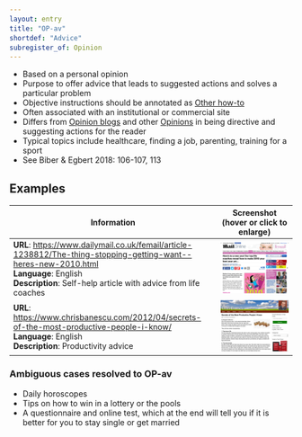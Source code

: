 ```yaml
---
layout: entry
title: "OP-av"
shortdef: "Advice"
subregister_of: Opinion
---
```


- Based on a personal opinion
- Purpose to offer advice that leads to suggested actions and solves a particular problem
- Objective instructions should be annotated as [Other how-to](HI-oh)
- Often associated with an institutional or commercial site
- Differs from [Opinion blogs](OP-ob) and other [Opinions](OP-oo) in being directive and suggesting actions for the reader
- Typical topics include healthcare, finding a job, parenting, training for a sport
- See Biber & Egbert 2018: 106-107, 113

<!-- details -->

## Examples

<!-- START GENERATED SCREENSHOT GALLERY -->
<!--     NOTE: this screenshot gallery is automatically generated.       -->
<!--     Please avoid modifying it manually: any changes will be         -->
<!--     overwritten the next time the generation script is run.         -->
<table class="website-examples">
  <thead>
    <tr>
      <th class="website-examples-col-1">Information</th>
      <th class="website-examples-col-2">Screenshot (hover or click to enlarge)</th>
    </tr>
  </thead>
  <tbody>
    <tr>
      <td>
        <div class="img-url"><b>URL</b>: <a href="https://www.dailymail.co.uk/femail/article-1238812/The-thing-stopping-getting-want--heres-new-2010.html">https://www.dailymail.co.uk/femail/article-1238812/The-thing-stopping-getting-want--heres-new-2010.html</a></div>
        <div class="img-info"><b>Language</b>: English</div>
        <div class="img-info"><b>Description</b>: Self-help article with advice from life coaches</div>
      </td>
      <td><a href="../static/screenshots/OP-av/www.dailymail.co.uk_femail_article-1238812_The-thing-stopping-getting-want--heres-new-2010.html--2048x1536.png"><img class="thumbnail" src="../static/screenshots/OP-av/www.dailymail.co.uk_femail_article-1238812_The-thing-stopping-getting-want--heres-new-2010.html--2048x1536.png" alt="screenshot of www.dailymail.co.uk_femail_article-1238812_The-thing-stopping-getting-want--heres-new-2010.html--2048x1536"></a></td>
    </tr>
    <tr>
      <td>
        <div class="img-url"><b>URL</b>: <a href="https://www.chrisbanescu.com/2012/04/secrets-of-the-most-productive-people-i-know/">https://www.chrisbanescu.com/2012/04/secrets-of-the-most-productive-people-i-know/</a></div>
        <div class="img-info"><b>Language</b>: English</div>
        <div class="img-info"><b>Description</b>: Productivity advice</div>
      </td>
      <td><a href="../static/screenshots/OP-av/www.chrisbanescu.com_2012_04_secrets-of-the-most-productive-people-i-know--2048x1536.png"><img class="thumbnail" src="../static/screenshots/OP-av/www.chrisbanescu.com_2012_04_secrets-of-the-most-productive-people-i-know--2048x1536.png" alt="screenshot of www.chrisbanescu.com_2012_04_secrets-of-the-most-productive-people-i-know--2048x1536"></a></td>
    </tr>
  </tbody>
</table>
<!-- END GENERATED SCREENSHOT GALLERY -->

### Ambiguous cases resolved to OP-av
- Daily horoscopes
- Tips on how to win in a lottery or the pools
- A questionnaire and online test, which at the end will tell you if it is better for you to stay single or get married
